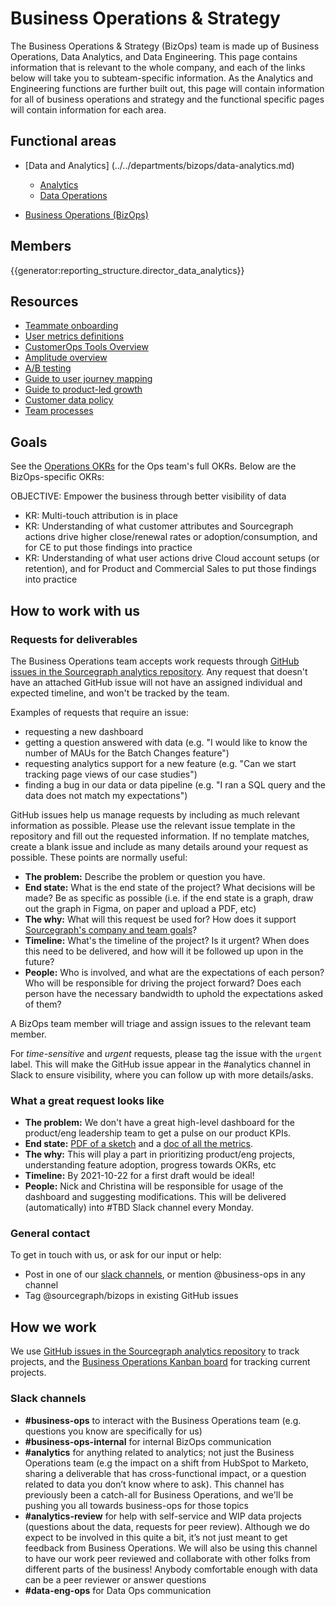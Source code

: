 # Business Operations & Strategy

The Business Operations & Strategy (BizOps) team is made up of Business Operations, Data Analytics, and Data Engineering. This page contains information that is relevant to the whole company, and each of the links below will take you to subteam-specific information. As the Analytics and Engineering functions are further built out, this page will contain information for all of business operations and strategy and the functional specific pages will contain information for each area.

## Functional areas

- [Data and Analytics] (../../departments/bizops/data-analytics.md)

  - [Analytics](analytics/index.md)
  - [Data Operations](data-operations/index.md)

- [Business Operations (BizOps)](business-operations/index.md)

## Members

{{generator:reporting_structure.director_data_analytics}}

## Resources

- [Teammate onboarding](onboarding/index.md)
- [User metrics definitions](process/user_definitions.md)
- [CustomerOps Tools Overview](tools/customer_ops_tools.md)
- [Amplitude overview](tools/amplitude.md)
- [A/B testing](process/ab-testing.md)
- [Guide to user journey mapping](../../departments/product-engineering/product/process/user_journey_maps.md)
- [Guide to product-led growth](process/product_led_growth.md)
- [Customer data policy](process/customer_data_policy.md)
- [Team processes](process/index.md)

## Goals

See the [Operations OKRs](../../strategy-goals/goals/2023_Q1.md#operations-bizops-finance-techops-legal-peopleops) for the Ops team's full OKRs. Below are the BizOps-specific OKRs:

OBJECTIVE: Empower the business through better visibility of data

- KR: Multi-touch attribution is in place
- KR: Understanding of what customer attributes and Sourcegraph actions drive higher close/renewal rates or adoption/consumption, and for CE to put those findings into practice
- KR: Understanding of what user actions drive Cloud account setups (or retention), and for Product and Commercial Sales to put those findings into practice

## How to work with us

### Requests for deliverables

The Business Operations team accepts work requests through [GitHub issues in the Sourcegraph analytics repository](https://github.com/sourcegraph/analytics/issues). Any request that doesn't have an attached GitHub issue will not have an assigned individual and expected timeline, and won't be tracked by the team.

Examples of requests that require an issue:

- requesting a new dashboard
- getting a question answered with data (e.g. "I would like to know the number of MAUs for the Batch Changes feature")
- requesting analytics support for a new feature (e.g. "Can we start tracking page views of our case studies")
- finding a bug in our data or data pipeline (e.g. "I ran a SQL query and the data does not match my expectations")

GitHub issues help us manage requests by including as much relevant information as possible. Please use the relevant issue template in the repository and fill out the requested information. If no template matches, create a blank issue and include as many details around your request as possible. These points are normally useful:

- **The problem:** Describe the problem or question you have.
- **End state:** What is the end state of the project? What decisions will be made? Be as specific as possible (i.e. if the end state is a graph, draw out the graph in Figma, on paper and upload a PDF, etc)
- **The why:** What will this request be used for? How does it support [Sourcegraph's company and team goals](../../strategy-goals/goals/index.md)?
- **Timeline:** What's the timeline of the project? Is it urgent? When does this need to be delivered, and how will it be followed up upon in the future?
- **People:** Who is involved, and what are the expectations of each person? Who will be responsible for driving the project forward? Does each person have the necessary bandwidth to uphold the expectations asked of them?

A BizOps team member will triage and assign issues to the relevant team member.

For _time-sensitive_ and _urgent_ requests, please tag the issue with the `urgent` label. This will make the GitHub issue appear in the #analytics channel in Slack to ensure visibility, where you can follow up with more details/asks.

### What a great request looks like

- **The problem:** We don't have a great high-level dashboard for the product/eng leadership team to get a pulse on our product KPIs.
- **End state:** [PDF of a sketch](https://drive.google.com/file/d/1X2VKoWUvJpLS7LMMkG3bmhA7DJkXVujB/view) and a [doc of all the metrics](https://docs.google.com/document/d/111lB3rPDU3DHiiu4fc8MCVAK_-b20HL9cM4BkIkbmk8/edit#).
- **The why:** This will play a part in prioritizing product/eng projects, understanding feature adoption, progress towards OKRs, etc
- **Timeline:** By 2021-10-22 for a first draft would be ideal!
- **People:** Nick and Christina will be responsible for usage of the dashboard and suggesting modifications. This will be delivered (automatically) into #TBD Slack channel every Monday.

### General contact

To get in touch with us, or ask for our input or help:

- Post in one of our [slack channels](#slack-channels), or mention @business-ops in any channel
- Tag @sourcegraph/bizops in existing GitHub issues

## How we work

We use [GitHub issues in the Sourcegraph analytics repository](https://github.com/sourcegraph/analytics/issues) to track projects, and the [Business Operations Kanban board](https://github.com/orgs/sourcegraph/projects/63) for tracking current projects.

### Slack channels

- **#business-ops** to interact with the Business Operations team (e.g. questions you know are specifically for us)
- **#business-ops-internal** for internal BizOps communication
- **#analytics** for anything related to analytics; not just the Business Operations team (e.g the impact on a shift from HubSpot to Marketo, sharing a deliverable that has cross-functional impact, or a question related to data you don’t know where to ask). This channel has previously been a catch-all for Business Operations, and we'll be pushing you all towards business-ops for those topics
- **#analytics-review** for help with self-service and WIP data projects (questions about the data, requests for peer review). Although we do expect to be involved in this quite a bit, it’s not just meant to get feedback from Business Operations. We will also be using this channel to have our work peer reviewed and collaborate with other folks from different parts of the business! Anybody comfortable enough with data can be a peer reviewer or answer questions
- **#data-eng-ops** for Data Ops communication
